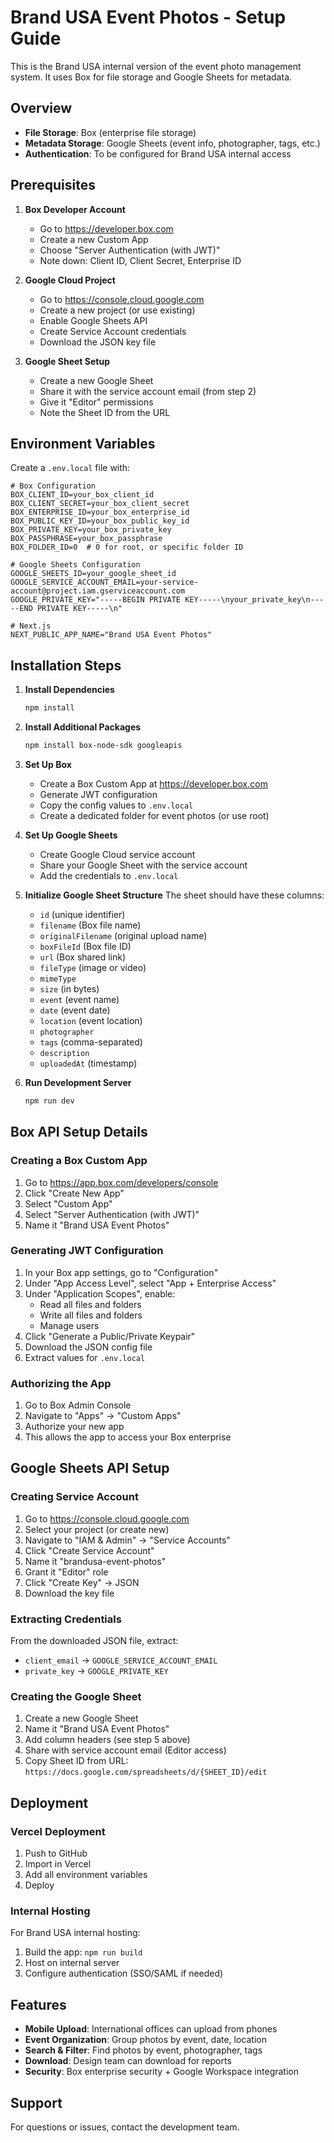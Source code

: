 # Brand USA Event Photos - Setup Guide

This is the Brand USA internal version of the event photo management system. It uses Box for file storage and Google Sheets for metadata.

## Overview

- **File Storage**: Box (enterprise file storage)
- **Metadata Storage**: Google Sheets (event info, photographer, tags, etc.)
- **Authentication**: To be configured for Brand USA internal access

## Prerequisites

1. **Box Developer Account**
   - Go to https://developer.box.com
   - Create a new Custom App
   - Choose "Server Authentication (with JWT)"
   - Note down: Client ID, Client Secret, Enterprise ID

2. **Google Cloud Project**
   - Go to https://console.cloud.google.com
   - Create a new project (or use existing)
   - Enable Google Sheets API
   - Create Service Account credentials
   - Download the JSON key file

3. **Google Sheet Setup**
   - Create a new Google Sheet
   - Share it with the service account email (from step 2)
   - Give it "Editor" permissions
   - Note the Sheet ID from the URL

## Environment Variables

Create a `.env.local` file with:

```env
# Box Configuration
BOX_CLIENT_ID=your_box_client_id
BOX_CLIENT_SECRET=your_box_client_secret
BOX_ENTERPRISE_ID=your_box_enterprise_id
BOX_PUBLIC_KEY_ID=your_box_public_key_id
BOX_PRIVATE_KEY=your_box_private_key
BOX_PASSPHRASE=your_box_passphrase
BOX_FOLDER_ID=0  # 0 for root, or specific folder ID

# Google Sheets Configuration
GOOGLE_SHEETS_ID=your_google_sheet_id
GOOGLE_SERVICE_ACCOUNT_EMAIL=your-service-account@project.iam.gserviceaccount.com
GOOGLE_PRIVATE_KEY="-----BEGIN PRIVATE KEY-----\nyour_private_key\n-----END PRIVATE KEY-----\n"

# Next.js
NEXT_PUBLIC_APP_NAME="Brand USA Event Photos"
```

## Installation Steps

1. **Install Dependencies**
   ```bash
   npm install
   ```

2. **Install Additional Packages**
   ```bash
   npm install box-node-sdk googleapis
   ```

3. **Set Up Box**
   - Create a Box Custom App at https://developer.box.com
   - Generate JWT configuration
   - Copy the config values to `.env.local`
   - Create a dedicated folder for event photos (or use root)

4. **Set Up Google Sheets**
   - Create Google Cloud service account
   - Share your Google Sheet with the service account
   - Add the credentials to `.env.local`

5. **Initialize Google Sheet Structure**
   The sheet should have these columns:
   - `id` (unique identifier)
   - `filename` (Box file name)
   - `originalFilename` (original upload name)
   - `boxFileId` (Box file ID)
   - `url` (Box shared link)
   - `fileType` (image or video)
   - `mimeType`
   - `size` (in bytes)
   - `event` (event name)
   - `date` (event date)
   - `location` (event location)
   - `photographer`
   - `tags` (comma-separated)
   - `description`
   - `uploadedAt` (timestamp)

6. **Run Development Server**
   ```bash
   npm run dev
   ```

## Box API Setup Details

### Creating a Box Custom App

1. Go to https://app.box.com/developers/console
2. Click "Create New App"
3. Select "Custom App"
4. Select "Server Authentication (with JWT)"
5. Name it "Brand USA Event Photos"

### Generating JWT Configuration

1. In your Box app settings, go to "Configuration"
2. Under "App Access Level", select "App + Enterprise Access"
3. Under "Application Scopes", enable:
   - Read all files and folders
   - Write all files and folders
   - Manage users
4. Click "Generate a Public/Private Keypair"
5. Download the JSON config file
6. Extract values for `.env.local`

### Authorizing the App

1. Go to Box Admin Console
2. Navigate to "Apps" → "Custom Apps"
3. Authorize your new app
4. This allows the app to access your Box enterprise

## Google Sheets API Setup

### Creating Service Account

1. Go to https://console.cloud.google.com
2. Select your project (or create new)
3. Navigate to "IAM & Admin" → "Service Accounts"
4. Click "Create Service Account"
5. Name it "brandusa-event-photos"
6. Grant it "Editor" role
7. Click "Create Key" → JSON
8. Download the key file

### Extracting Credentials

From the downloaded JSON file, extract:
- `client_email` → `GOOGLE_SERVICE_ACCOUNT_EMAIL`
- `private_key` → `GOOGLE_PRIVATE_KEY`

### Creating the Google Sheet

1. Create a new Google Sheet
2. Name it "Brand USA Event Photos"
3. Add column headers (see step 5 above)
4. Share with service account email (Editor access)
5. Copy Sheet ID from URL:
   `https://docs.google.com/spreadsheets/d/{SHEET_ID}/edit`

## Deployment

### Vercel Deployment

1. Push to GitHub
2. Import in Vercel
3. Add all environment variables
4. Deploy

### Internal Hosting

For Brand USA internal hosting:
1. Build the app: `npm run build`
2. Host on internal server
3. Configure authentication (SSO/SAML if needed)

## Features

- **Mobile Upload**: International offices can upload from phones
- **Event Organization**: Group photos by event, date, location
- **Search & Filter**: Find photos by event, photographer, tags
- **Download**: Design team can download for reports
- **Security**: Box enterprise security + Google Workspace integration

## Support

For questions or issues, contact the development team.
